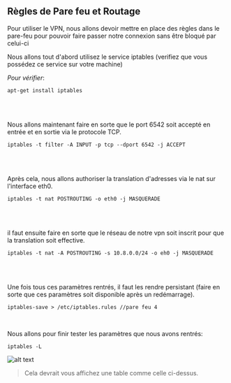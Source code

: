 Règles de Pare feu et Routage 
-----
Pour utiliser le VPN, nous allons devoir mettre en place des règles dans le pare-feu pour pouvoir faire passer notre connexion sans être bloqué par celui-ci
      
Nous allons tout d'abord utilisez le service iptables (verifiez que vous possédez ce service sur votre machine)    
      
_Pour vérifier_:
```shell
apt-get install iptables
```
<br>
<br>


Nous allons maintenant faire en sorte que le port 6542 soit accepté en entrée et en sortie via le protocole TCP.
```shell
iptables -t filter -A INPUT -p tcp --dport 6542 -j ACCEPT
```
<br>
<br>

Après cela, nous allons authoriser la translation d'adresses via le nat sur l'interface eth0.
```shell
iptables -t nat POSTROUTING -o eth0 -j MASQUERADE
```

<br>
<br>

il faut ensuite faire en sorte que le réseau de notre vpn soit inscrit pour que la translation soit effective.
```shell
iptables -t nat -A POSTROUTING -s 10.8.0.0/24 -o eh0 -j MASQUERADE
```

<br>
<br>

Une fois tous ces paramètres rentrés, il faut les rendre persistant (faire en sorte que ces paramètres soit disponible après un redémarrage).
```shell
iptables-save > /etc/iptables.rules //pare feu 4
```

<br>

Nous allons pour finir tester les paramètres que nous avons rentrés:

```shell
iptables -L
```
![alt text](https://github.com/Eixa6Info/eixa6_vpn/blob/master/Configuration/Client/4-Routage%2C%20R%C3%A8gle%20de%20filtrage/Test%20Pare%20feu.png)
>Cela devrait vous affichez une table comme celle ci-dessus.




